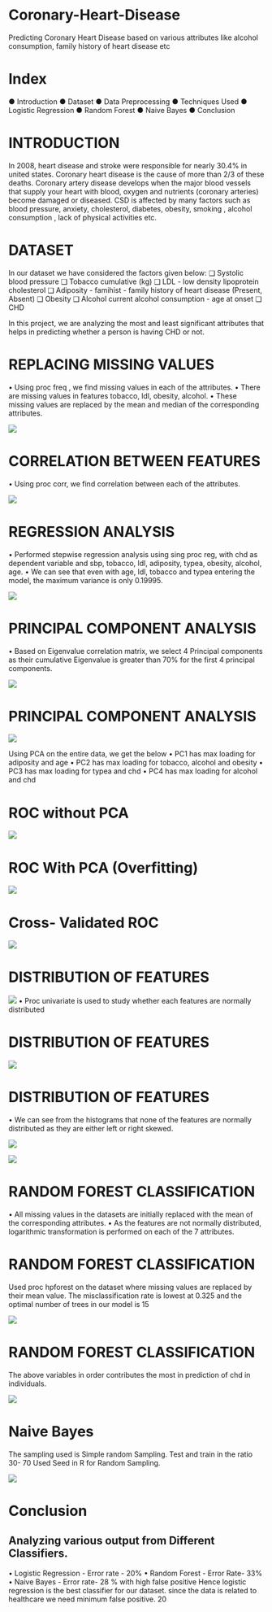 # Coronary-Heart-Disease
Predicting Coronary Heart Disease based on various attributes like alcohol consumption, family history of heart disease etc

# Index

● Introduction
● Dataset
● Data Preprocessing
● Techniques Used
● Logistic Regression
● Random Forest
● Naive Bayes
● Conclusion
 


# INTRODUCTION

 In 2008, heart disease and stroke were responsible for nearly 30.4% in united states. Coronary heart disease is the cause of more than 2/3 of these deaths.
 Coronary artery disease develops when the major blood vessels that supply your heart with blood, oxygen and nutrients (coronary arteries) become damaged or diseased.
 CSD is affected by many factors such as blood pressure, anxiety, cholesterol, diabetes, obesity, smoking , alcohol consumption , lack of physical activities etc.
 
 
# DATASET

In our dataset we have considered the factors given below:
❑ Systolic blood pressure
❑ Tobacco cumulative (kg)
❑ LDL - low density lipoprotein cholesterol
❑ Adiposity - famihist - family history of heart disease (Present, Absent)
❑ Obesity
❑ Alcohol current alcohol consumption - age at onset
❑ CHD

In this project, we are analyzing the most and least significant attributes that helps in predicting whether a person is having CHD or not.
   
 
# REPLACING MISSING VALUES
• Using proc freq , we find missing values in each of the attributes.
• There are missing values in features tobacco, ldl, obesity, alcohol.
• These missing values are replaced by the mean and median of the corresponding attributes.

![](Images/Screen%20Shot%202018-12-18%20at%205.26.19%20PM.png)

  
# CORRELATION BETWEEN FEATURES
• Using proc corr, we find correlation between each of the attributes.

![](Images/Screen%20Shot%202018-12-18%20at%205.27.34%20PM.png)
     
 
# REGRESSION ANALYSIS
• Performed stepwise regression analysis using sing proc reg, with chd as dependent variable and sbp, tobacco, ldl, adiposity, typea, obesity, alcohol, age.
• We can see that even with age, ldl, tobacco and typea entering the model, the maximum variance is only 0.19995.

![](Images/Screen%20Shot%202018-12-18%20at%205.27.41%20PM.png)
 
 
# PRINCIPAL COMPONENT ANALYSIS
• Based on Eigenvalue correlation matrix, we select 4 Principal components as their cumulative Eigenvalue is greater than 70% for the first 4 principal components.
 
 ![](Images/Screen%20Shot%202018-12-18%20at%205.27.48%20PM.png)
 
 
# PRINCIPAL COMPONENT ANALYSIS

![](Images/Screen%20Shot%202018-12-18%20at%205.27.58%20PM.png)

Using PCA on the entire data, we get the below
• PC1 has max loading for adiposity and age
• PC2 has max loading for tobacco, alcohol and obesity
• PC3 has max loading for typea and chd
• PC4 has max loading for alcohol and chd
  
# ROC without PCA


![](Images/Screen%20Shot%202018-12-18%20at%205.28.04%20PM.png)

 
# ROC With PCA (Overfitting)


![](Images/Screen%20Shot%202018-12-18%20at%205.28.13%20PM.png)
  
# Cross- Validated ROC

![](Images/Screen%20Shot%202018-12-18%20at%205.28.20%20PM.png)

 
# DISTRIBUTION OF FEATURES

![](Images/Screen%20Shot%202018-12-18%20at%205.28.33%20PM.png)
• Proc univariate is used to study whether each features are normally distributed
    
# DISTRIBUTION OF FEATURES
       
![](Images/Screen%20Shot%202018-12-18%20at%205.28.40%20PM.png)
 
# DISTRIBUTION OF FEATURES
• We can see from the histograms that none of the features are normally distributed as they are either left or right skewed.

![](Images/Screen%20Shot%202018-12-18%20at%205.28.47%20PM.png)
 
![](Images/Screen%20Shot%202018-12-18%20at%205.28.54%20PM.png)
 
# RANDOM FOREST CLASSIFICATION
• All missing values in the datasets are initially replaced with the mean of the corresponding attributes.
• As the features are not normally distributed, logarithmic transformation is performed on each of the 7 attributes.
         
 
# RANDOM FOREST CLASSIFICATION
Used proc hpforest on the dataset where missing values are replaced by their mean value.
The misclassification rate is lowest at 0.325 and the optimal number of trees in our model is 15

![](Images/Screen%20Shot%202018-12-18%20at%205.29.05%20PM.png)
 
# RANDOM FOREST CLASSIFICATION
The above variables in order contributes the most in prediction of chd in individuals.
 
![](Images/Screen%20Shot%202018-12-18%20at%205.29.12%20PM.png)

# Naive Bayes

The sampling used is Simple random Sampling. Test and train in the ratio 30- 70
Used Seed in R for Random Sampling.
        
![](Images/Screen%20Shot%202018-12-18%20at%205.29.23%20PM.png)
 
# Conclusion

## Analyzing various output from Different Classifiers.
• Logistic Regression - Error rate - 20%
• Random Forest - Error Rate- 33%
• Naive Bayes - Error rate- 28 % with high false positive
 Hence logistic regression is the best classifier for our dataset. since the data is related to healthcare we need minimum false positive.
     20
 
